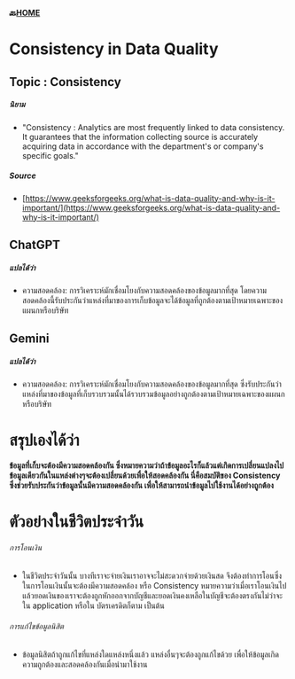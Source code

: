 **🔙[HOME](README.md)**
# **Consistency in Data Quality**


## Topic : Consistency
##### นิยาม
- "Consistency : Analytics are most frequently linked to data consistency. It guarantees that the information collecting source is
  accurately acquiring data in accordance with the department's or company's specific goals."

##### Source
- [https://www.geeksforgeeks.org/what-is-data-quality-and-why-is-it-important/](https://www.geeksforgeeks.org/what-is-data-quality-and-why-is-it-important/)

## ChatGPT
##### แปลได้ว่า
- ความสอดคล้อง: การวิเคราะห์มักเชื่อมโยงกับความสอดคล้องของข้อมูลมากที่สุด โดยความสอดคล้องนี้รับประกันว่าแหล่งที่มาของการเก็บข้อมูลจะได้ข้อมูลที่ถูกต้องตามเป้าหมายเฉพาะของแผนกหรือบริษัท

## Gemini
##### แปลได้ว่า
- ความสอดคล้อง: การวิเคราะห์มักเชื่อมโยงกับความสอดคล้องของข้อมูลมากที่สุด ซึ่งรับประกันว่าแหล่งที่มาของข้อมูลที่เก็บรวบรวมนั้นได้รวบรวมข้อมูลอย่างถูกต้องตามเป้าหมายเฉพาะของแผนกหรือบริษัท

# สรุปเองได้ว่า
**ข้อมูลที่เก็บจะต้องมีความสอดคล้องกัน ซึ่งหมายความว่าถ้าข้อมูลอะไรก็แล้วแต่เกิดการเปลี่ยนแปลงไป ข้อมูลเดียวกันในแหล่งต่างๆจะต้องเปลี่ยนด้วยเพื่อให้สอดคล้องกัน นี่คือสมบัติของ Consistency ซึ่งช่วยรับประกันว่าข้อมูลนั้นมีความสอดคล้องกัน เพื่อให้สามารถนำข้อมูลไปใช้งานได้อย่างถูกต้อง**

# ตัวอย่างในชีวิตประจำวัน
###### การโอนเงิน
  - ในชีวิตประจำวันนั้น บางทีเราจะจ่ายเงินเราอาจจะไม่สะดวกจ่ายด้วยเงินสด จึงต้องทำการโอนซึ่งในการโอนเงินนั้นจะต้องมีความสอดคล้อง หรือ Consistency หมายความว่าเมื่อเราโอนเงินไปแล้วยอดเงินของเราจะต้องถูกหักออกจากบัญชีและยอดเงินคงเหลือในบัญชีจะต้องตรงกันไม่ว่าจะใน application หรือใน บัตรเครดิตก็ตาม เป็นต้น
###### การแก้ไขข้อมูลนิสิต
  - ข้อมูลนิสิตถ้าถูกแก้ไขที่แหล่งใดแหล่งหนึ่งแล้ว แหล่งอื่นๆจะต้องถูกแก้ไขด้วย เพื่อให้ข้อมูลเกิดความถูกต้องและสอดคล้องกันเมื่อนำมาใช้งาน

